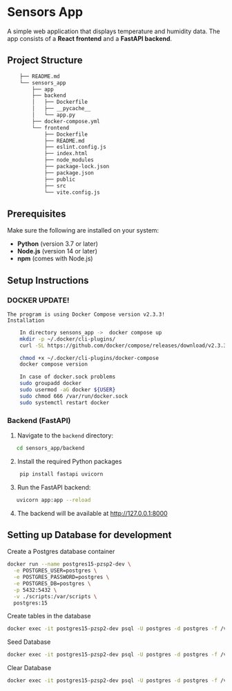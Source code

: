 # Sensors App

A simple web application that displays temperature and humidity data. The app consists of a **React frontend** and a **FastAPI backend**.

## Project Structure
```bash
    ├── README.md
    └── sensors_app
        ├── app
        ├── backend
        │   ├── Dockerfile
        │   ├── __pycache__
        │   └── app.py
        ├── docker-compose.yml
        └── frontend
            ├── Dockerfile
            ├── README.md
            ├── eslint.config.js
            ├── index.html
            ├── node_modules
            ├── package-lock.json
            ├── package.json
            ├── public
            ├── src
            └── vite.config.js
```
## Prerequisites

Make sure the following are installed on your system:

- **Python** (version 3.7 or later)
- **Node.js** (version 14 or later)
- **npm** (comes with Node.js)

## Setup Instructions

### DOCKER UPDATE!
    The program is using Docker Compose version v2.3.3!
    Installation
```bash
    In directory sensons_app ->  docker compose up
    mkdir -p ~/.docker/cli-plugins/
    curl -SL https://github.com/docker/compose/releases/download/v2.3.3/docker-compose-linux-x86_64 -o ~/.docker/cli-plugins/docker-compose

    chmod +x ~/.docker/cli-plugins/docker-compose
    docker compose version

    In case of docker.sock problems
    sudo groupadd docker
    sudo usermod -aG docker ${USER}
    sudo chmod 666 /var/run/docker.sock
    sudo systemctl restart docker
```
### Backend (FastAPI)

1. Navigate to the `backend` directory:
```bash
   cd sensors_app/backend
```

2. Install the required Python packages
```bash
    pip install fastapi uvicorn
```
3. Run the FastAPI backend:
```bash
   uvicorn app:app --reload
```
4. The backend will be available at http://127.0.0.1:8000

## Setting up Database for development

Create a Postgres database container
```bash
docker run --name postgres15-pzsp2-dev \
  -e POSTGRES_USER=postgres \
  -e POSTGRES_PASSWORD=postgres \
  -e POSTGRES_DB=postgres \
  -p 5432:5432 \
  -v ./scripts:/var/scripts \
  postgres:15
```

Create tables in the database
```bash
docker exec -it postgres15-pzsp2-dev psql -U postgres -d postgres -f /var/scripts/create_database.sql
```

Seed Database
```bash
docker exec -it postgres15-pzsp2-dev psql -U postgres -d postgres -f /var/scripts/init_database.sql
```

Clear Database
```bash
docker exec -it postgres15-pzsp2-dev psql -U postgres -d postgres -f /var/scripts/clear_db.sql
```
